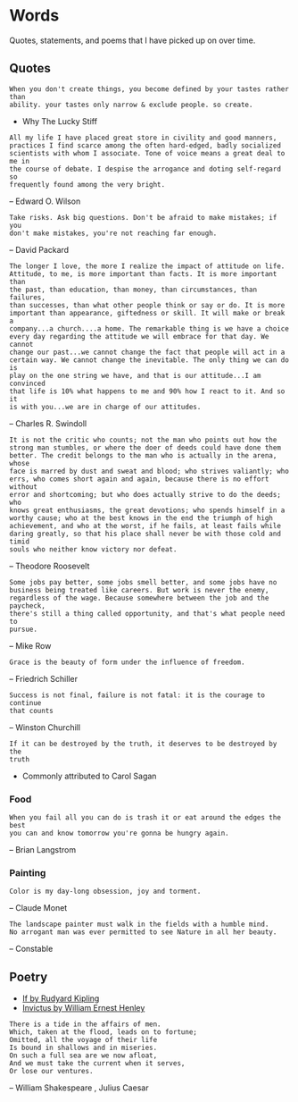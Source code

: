 # Words

Quotes, statements, and poems that I have picked up on over time.

## Quotes

```text
When you don't create things, you become defined by your tastes rather than
ability. your tastes only narrow & exclude people. so create.
```

- Why The Lucky Stiff

```text
All my life I have placed great store in civility and good manners,
practices I find scarce among the often hard-edged, badly socialized
scientists with whom I associate. Tone of voice means a great deal to me in
the course of debate. I despise the arrogance and doting self-regard so
frequently found among the very bright.
```

– Edward O. Wilson

```text
Take risks. Ask big questions. Don't be afraid to make mistakes; if you
don't make mistakes, you're not reaching far enough.
```

– David Packard

```text
The longer I love, the more I realize the impact of attitude on life.
Attitude, to me, is more important than facts. It is more important than
the past, than education, than money, than circumstances, than failures,
than successes, than what other people think or say or do. It is more
important than appearance, giftedness or skill. It will make or break a
company...a church....a home. The remarkable thing is we have a choice
every day regarding the attitude we will embrace for that day. We cannot
change our past...we cannot change the fact that people will act in a
certain way. We cannot change the inevitable. The only thing we can do is
play on the one string we have, and that is our attitude...I am convinced
that life is 10% what happens to me and 90% how I react to it. And so it
is with you...we are in charge of our attitudes.
```

– Charles R. Swindoll

```text
It is not the critic who counts; not the man who points out how the
strong man stumbles, or where the doer of deeds could have done them
better. The credit belongs to the man who is actually in the arena, whose
face is marred by dust and sweat and blood; who strives valiantly; who
errs, who comes short again and again, because there is no effort without
error and shortcoming; but who does actually strive to do the deeds; who
knows great enthusiasms, the great devotions; who spends himself in a
worthy cause; who at the best knows in the end the triumph of high
achievement, and who at the worst, if he fails, at least fails while
daring greatly, so that his place shall never be with those cold and timid
souls who neither know victory nor defeat.
```

– Theodore Roosevelt

```text
Some jobs pay better, some jobs smell better, and some jobs have no
business being treated like careers. But work is never the enemy,
regardless of the wage. Because somewhere between the job and the paycheck,
there's still a thing called opportunity, and that's what people need to
pursue.
```

– Mike Row

```text
Grace is the beauty of form under the influence of freedom.
```

– Friedrich Schiller

```text
Success is not final, failure is not fatal: it is the courage to continue
that counts
```

– Winston Churchill

```text
If it can be destroyed by the truth, it deserves to be destroyed by the
truth
```

- Commonly attributed to Carol Sagan

### Food

```text
When you fail all you can do is trash it or eat around the edges the best
you can and know tomorrow you're gonna be hungry again.
```

– Brian Langstrom

### Painting

```text
Color is my day-long obsession, joy and torment.
```

– Claude Monet

```text
The landscape painter must walk in the fields with a humble mind.
No arrogant man was ever permitted to see Nature in all her beauty.
```

– Constable

## Poetry

- [If by Rudyard Kipling][if]
- [Invictus by William Ernest Henley][invictus]

```text
There is a tide in the affairs of men.
Which, taken at the flood, leads on to fortune;
Omitted, all the voyage of their life
Is bound in shallows and in miseries.
On such a full sea are we now afloat,
And we must take the current when it serves,
Or lose our ventures.
```

– William Shakespeare , Julius Caesar

[invictus]: https://www.poetryfoundation.org/poems/51642/invictus
[if]: https://www.poetryfoundation.org/poems/46473/if---
